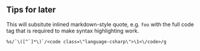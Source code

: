 ## Tips for later

This will subsitute inlined markdown-style quote, e.g. `foo` with the full
code tag that is required to make syntax highlighting work.

```
%s/`\([^`]*\)`/<code class=\"language-csharp\">\1<\/code>/g
```
